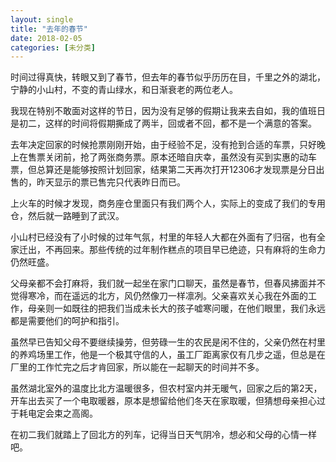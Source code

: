 ```yaml
---
layout: single
title: "去年的春节"
date: 2018-02-05
categories: [未分类]
---
```


时间过得真快，转眼又到了春节，但去年的春节似乎历历在目，千里之外的湖北，宁静的小山村，不变的青山绿水，和日渐衰老的两位老人。

我现在特别不敢面对这样的节日，因为没有足够的假期让我来去自如，我的值班日是初二，这样的时间将假期撕成了两半，回或者不回，都不是一个满意的答案。

去年决定回家的时候抢票刚刚开始，由于经验不足，没有抢到合适的车票，只好晚上在售票关闭前，抢了两张商务票。原本还暗自庆幸，虽然没有买到实惠的动车票，但总算还是能够按照计划回家，结果第二天再次打开12306才发现票是分日出售的，昨天显示的票已售完只代表昨日而已。

上火车的时候才发现，商务座仓里面只有我们两个人，实际上的变成了我们的专用仓，然后就一路睡到了武汉。

小山村已经没有了小时候的过年气氛，村里的年轻人大都在外面有了归宿，也有全家迁出，不再回来。那些传统的过年制作糕点的项目早已绝迹，只有麻将的生命力仍然旺盛。

父母亲都不会打麻将，我们就一起坐在家门口聊天，虽然是春节，但春风拂面并不觉得寒冷，而在遥远的北方，风仍然像刀一样凛冽。父亲喜欢关心我在外面的工作，母亲则一如既往的把我们当成未长大的孩子嘘寒问暖，在他们眼里，我们永远都是需要他们的呵护和指引。

虽然早已告知父母不要继续操劳，但劳碌一生的农民是闲不住的，父亲仍然在村里的养鸡场里工作，他是一个极其守信的人，虽工厂距离家仅有几步之遥，但总是在厂里的工作忙完之后才肯回家，所以能在一起聊天的时间并不多。

虽然湖北室外的温度比北方温暖很多，但农村室内并无暖气，回家之后的第2天，开车出去买了一个电取暖器，原本是想留给他们冬天在家取暖，但猜想母亲担心过于耗电定会束之高阁。

在初二我们就踏上了回北方的列车，记得当日天气阴冷，想必和父母的心情一样吧。
